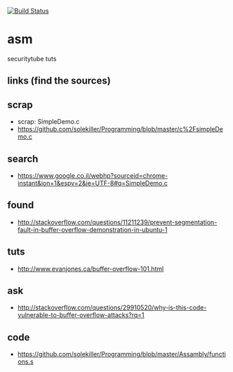
[![Build Status](https://travis-ci.org/brownman/asm.svg?branch=master)](https://travis-ci.org/brownman/asm)


# asm
securitytube tuts
  
 
 links (find the sources)
 -----
 
scrap
-----
- scrap: SimpleDemo.c
- https://github.com/solekiller/Programming/blob/master/c%2FsimpleDemo.c


search
---
- https://www.google.co.il/webhp?sourceid=chrome-instant&ion=1&espv=2&ie=UTF-8#q=SimpleDemo.c

found
-----
- http://stackoverflow.com/questions/11211239/prevent-segmentation-fault-in-buffer-overflow-demonstration-in-ubuntu-1

tuts
-----
- http://www.evanjones.ca/buffer-overflow-101.html


ask
----
- http://stackoverflow.com/questions/29910520/why-is-this-code-vulnerable-to-buffer-overflow-attacks?rq=1


code
----
-  https://github.com/solekiller/Programming/blob/master/Assambly/functions.s
